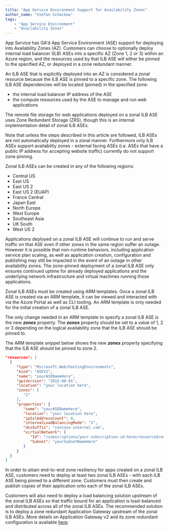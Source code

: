 ```yaml
---
title: "App Service Environment Support for Availability Zones"
author_name: "Stefan Schackow"
tags:
    - "App Service Environment"
    - "Availability Zones"
---
```


App Service has GA'd App Service Environment (ASE) support for deploying into Availability Zones (AZ).  Customers can choose to optionally deploy internal load balancer (ILB) ASEs into a specific AZ (Zone 1, 2 or 3) within an Azure region, and the resources used by that ILB ASE will either be pinned to the specified AZ, or deployed in a zone redundant manner.  

An ILB ASE that is explicitly deployed into an AZ is considered a zonal resource because the ILB ASE is pinned to a specific zone. The following ILB ASE dependencies will be located (pinned) in the specified zone:

- the internal load balancer IP address of the ASE
- the compute resources used by the ASE to manage and run web applications

The remote file storage for web applications deployed on a zonal ILB ASE uses Zone Redundant Storage (ZRS), though this is an internal implementation detail of zonal ILB ASEs.

Note that unless the steps described in this article are followed, ILB ASEs are not automatically deployed in a zonal manner.  Furthermore only ILB ASEs support availability zones - external facing ASEs (i.e. ASEs that have a public IP address for accepting website traffic) currently do not support zone pinning.

Zonal ILB ASEs can be created in any of the following regions:

- Central US
- East US
- East US 2
- East US 2 (EUAP)
- France Central 
- Japan East
- North Europe
- West Europe
- Southeast Asia
- UK South
- West US 2

Applications deployed on a zonal ILB ASE will continue to run and serve traffic on that ASE even if other zones in the same region suffer an outage.  However it is possible that non-runtime behaviors, including application service plan scaling, as well as application creation, configuration and publishing may still be impacted in the event of an outage in other availability zones.  The zone-pinned deployment of a zonal ILB ASE only ensures continued uptime for already deployed applications and the underlying network infrastructure and virtual machines running those applications.

Zonal ILB ASEs must be created using ARM templates.  Once a zonal ILB ASE is created via an ARM template, it can be viewed and interacted with via the Azure Portal as well as CLI tooling.  An ARM template is only needed for the initial creation of a zonal ILB ASE.

The only change needed in an ARM template to specify a zonal ILB ASE is the new ***zones*** property.  The ***zones*** property should be set to a value of 1, 2 or 3 depending on the logical availability zone that the ILB ASE should be pinned to.

The ARM template snippet below shows the new ***zones*** property specifying that the ILB ASE should be pinned to zone 2.

```json
"resources": [
  {
     "type": "Microsoft.Web/hostingEnvironments",
     "kind": "ASEV2",
     "name": "yourASENameHere",
     "apiVersion": "2015-08-01",
     "location": "your location here",
     "zones": [
        "2"
     ],
     "properties": {
        "name": "yourASENameHere",
        "location": "your location here",
        "ipSslAddressCount": 0,
        "internalLoadBalancingMode": "3",
        "dnsSuffix": "contoso-internal.com",
        "virtualNetwork": {
           "Id": "/subscriptions/your-subscription-id-here/resourceGroups/your-resource-group-here/providers/Microsoft.Network/virtualNetworks/your-vnet-name-here",
           "Subnet": "yourSubnetNameHere"
        }
     }
  }
]
```

In order to attain end-to-end zone resiliency for apps created on a zonal ILB ASE, customers need to deploy at least two zonal ILB ASEs - with each ILB ASE being pinned to a different zone.  Customers must then create and publish copies of their application onto each of the zonal ILB ASEs.

Customers will also  need to deploy a load balancing solution upstream of the zonal ILB ASEs so that traffic bound for an application is load-balanced and distributed across all of the zonal ILB ASEs.  The recommended solution is to deploy a zone redundant Application Gateway upstream of the zonal ILB ASEs.  More details on Application Gateway v2 and its zone redundant configuration is available [here](https://docs.microsoft.com/en-us/azure/application-gateway/application-gateway-autoscaling-zone-redundant).
